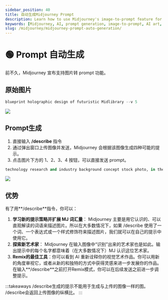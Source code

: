 ```yaml
---
sidebar_position: 40
title: 自动生成Midjourney Prompt
description: Learn how to use Midjourney's image-to-prompt feature for generating new prompts based on existing images.
keywords: [Midjourney, AI, prompt generation, image-to-prompt, AI art, Midlibrary]
slug: /midjourney/midjourney-prompt-auto-generation/
---
```

# 🟢 Prompt 自动生成

前不久，Midjourney 宣布支持图片转 prompt 功能。

## 原始图片

```python
blueprint holographic design of futuristic Midlibrary --v 5
```

![](https://cdn.jsdelivr.net/gh/donttal/imgbed/img/34228e653ebb07b0981afe41feabfa30.jpg)

## Prompt生成

1. 直接输入 **/describe** 指令
2. 通过弹出窗口上传图像并发送，Midjourney 会根据该图像生成四种可能的提示。
3. 点击图片下方的 1、2、3、4 按钮，可以直接发送 prompt。

```python
technology research and industry background concept stock photo, in the style of fairy academia, illuminated interiors, hyper-realistic sci-fi, studyplace, light azure, bibliopunk, scientific diagrams --v 5
```

![](https://cdn.jsdelivr.net/gh/donttal/imgbed/img/af1b56b11642f7d50f400e55bd18d549.jpg)

## 优势

有了用**/describe**指令，你可以：

1. **学习新的提示策略并扩展 MJ 词汇量**： Midjourney 主要是用它认识的、可以直观解读的词语来描述图片。所以在大多数情况下，如果 /describe 使用了一个词、一个表达式或一个样式修饰符来描述图片，我们就可以在自己的提示中使用它。
2. **探索新艺术家**： Midjourney 在输入图像中“识别”出来的艺术家也是如此。输出提示中的每个名字都意味着（在大多数情况下）MJ 认识这位艺术家。
3. **Remix的最佳工具**：你可以看到 AI 重新诠释你的视觉艺术作品。你可以用新的角度审视它，或者从新的和独特的方式中获得灵感来进一步发展你的作品。在输入**/describe**之前打开Remix模式，你可以在后续发送之前进一步调整提示。

:::takeaways
/describe生成的提示不能用于生成与上传的图像一样的图。
/describe会返回上传图像的纵横比。
:::